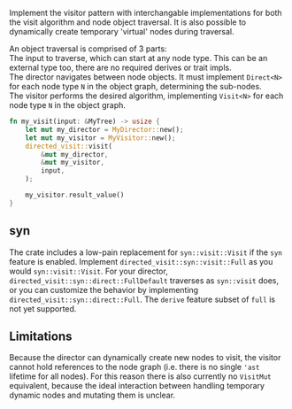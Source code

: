Implement the visitor pattern with interchangable implementations for both the visit algorithm and node object traversal. It is also possible to dynamically create temporary 'virtual' nodes during traversal.  

An object traversal is comprised of 3 parts:  
The input to traverse, which can start at any node type. This can be an external type too, there are no required derives or trait impls.  
The director navigates between node objects. It must implement `Direct<N>` for each node type `N` in the object graph, determining the sub-nodes.  
The visitor performs the desired algorithm, implementing `Visit<N>` for each node type `N` in the object graph.  

```rust
fn my_visit(input: &MyTree) -> usize {
    let mut my_director = MyDirector::new();
    let mut my_visitor = MyVisitor::new();
    directed_visit::visit(
        &mut my_director,
        &mut my_visitor,
        input,
    );

    my_visitor.result_value()
}
```

## syn
The crate includes a low-pain replacement for `syn::visit::Visit` if the `syn` feature is enabled. Implement `directed_visit::syn::visit::Full` as you would `syn::visit::Visit`. For your director, `directed_visit::syn::direct::FullDefault` traverses as `syn::visit` does, or you can customize the behavior by implementing `directed_visit::syn::direct::Full`. The `derive` feature subset of `full` is not yet supported.

## Limitations
Because the director can dynamically create new nodes to visit, the visitor cannot hold references to the node graph (i.e. there is no single `'ast` lifetime for all nodes). For this reason there is also currently no `VisitMut` equivalent, because the ideal interaction between handling temporary dynamic nodes and mutating them is unclear.  
